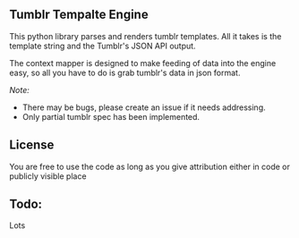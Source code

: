 ## Tumblr Tempalte Engine

This python library parses and renders tumblr templates. All it takes is the template string and the Tumblr's JSON API output.

The context mapper is designed to make feeding of data into the engine easy, so all you have to do is grab tumblr's data in json format.

*Note:* 
 - There may be bugs, please create an issue if it needs addressing.
 - Only partial tumblr spec has been implemented.

## License

You are free to use the code as long as you give attribution either in code or publicly visible place

## Todo:

Lots

